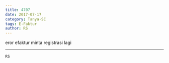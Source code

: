 ```yaml
---
title: 4707
date: 2017-07-17
category: Tanya-SC
tags: E-Faktur
author: RS
---
```


eror efaktur minta registrasi lagi

---



`RS`
